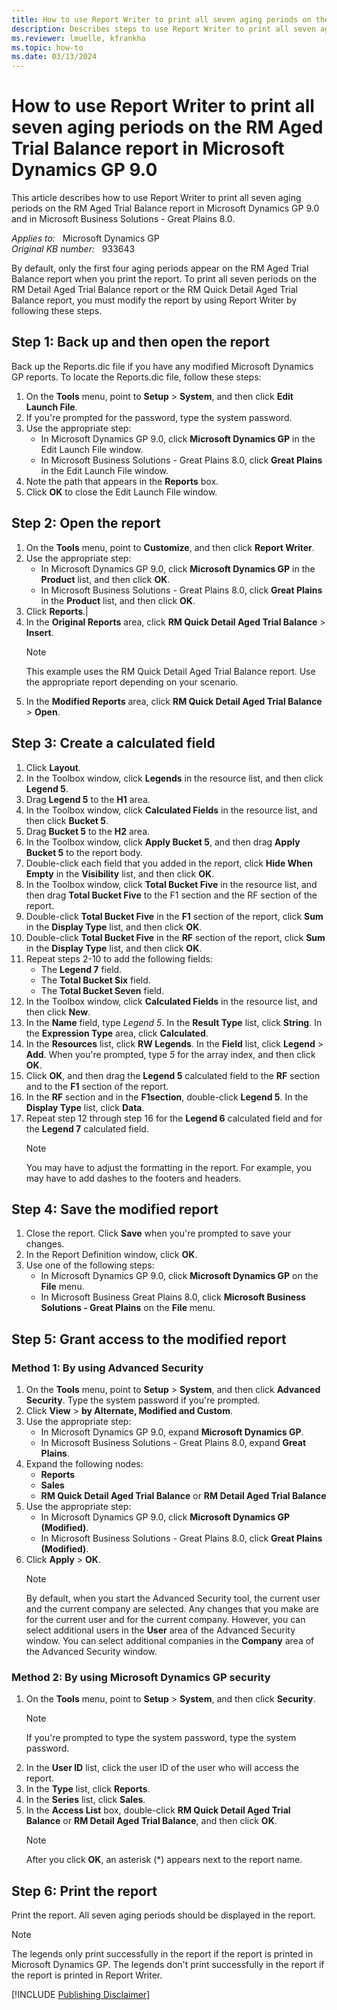 ```yaml
---
title: How to use Report Writer to print all seven aging periods on the RM Aged Trial Balance report in Microsoft Dynamics GP 9.0
description: Describes steps to use Report Writer to print all seven aging periods on the RM Aged Trial Balance report in Microsoft Dynamics GP 9.0.
ms.reviewer: lmuelle, kfrankha
ms.topic: how-to
ms.date: 03/13/2024
---
```

# How to use Report Writer to print all seven aging periods on the RM Aged Trial Balance report in Microsoft Dynamics GP 9.0

This article describes how to use Report Writer to print all seven aging periods on the RM Aged Trial Balance report in Microsoft Dynamics GP 9.0 and in Microsoft Business Solutions - Great Plains 8.0.

_Applies to:_ &nbsp; Microsoft Dynamics GP  
_Original KB number:_ &nbsp; 933643

By default, only the first four aging periods appear on the RM Aged Trial Balance report when you print the report. To print all seven periods on the RM Detail Aged Trial Balance report or the RM Quick Detail Aged Trial Balance report, you must modify the report by using Report Writer by following these steps.

## Step 1: Back up and then open the report

Back up the Reports.dic file if you have any modified Microsoft Dynamics GP reports. To locate the Reports.dic file, follow these steps:

1. On the **Tools** menu, point to **Setup** > **System**, and then click **Edit Launch File**.
1. If you're prompted for the password, type the system password.
1. Use the appropriate step:
    - In Microsoft Dynamics GP 9.0, click **Microsoft Dynamics GP** in the Edit Launch File window.
    - In Microsoft Business Solutions - Great Plains 8.0, click **Great Plains** in the Edit Launch File window.
1. Note the path that appears in the **Reports** box.
1. Click **OK** to close the Edit Launch File window.

## Step 2: Open the report

1. On the **Tools** menu, point to **Customize**, and then click **Report Writer**.
1. Use the appropriate step:
    - In Microsoft Dynamics GP 9.0, click **Microsoft Dynamics GP** in the **Product** list, and then click **OK**.
    - In Microsoft Business Solutions - Great Plains 8.0, click **Great Plains** in the **Product** list, and then click **OK**.
1. Click **Reports**.|
1. In the **Original Reports** area, click **RM Quick Detail Aged Trial Balance** > **Insert**.
    > [!NOTE]
    > This example uses the RM Quick Detail Aged Trial Balance report. Use the appropriate report depending on your scenario.
1. In the **Modified Reports** area, click **RM Quick Detail Aged Trial Balance** > **Open**.

## Step 3: Create a calculated field

1. Click **Layout**.
1. In the Toolbox window, click **Legends** in the resource list, and then click **Legend 5**.
1. Drag **Legend 5** to the **H1** area.
1. In the Toolbox window, click **Calculated Fields** in the resource list, and then click **Bucket 5**.
1. Drag **Bucket 5** to the **H2** area.
1. In the Toolbox window, click **Apply Bucket 5**, and then drag **Apply Bucket 5** to the report body.
1. Double-click each field that you added in the report, click **Hide When Empty** in the **Visibility** list, and then click **OK**.
1. In the Toolbox window, click **Total Bucket Five** in the resource list, and then drag **Total Bucket Five** to the F1 section and the RF section of the report.
1. Double-click **Total Bucket Five** in the **F1** section of the report, click **Sum** in the **Display Type** list, and then click **OK**.
1. Double-click **Total Bucket Five** in the **RF** section of the report, click **Sum** in the **Display Type** list, and then click **OK**.
1. Repeat steps 2-10 to add the following fields:
    - The **Legend 7** field.
    - The **Total Bucket Six** field.
    - The **Total Bucket Seven** field.
1. In the Toolbox window, click **Calculated Fields** in the resource list, and then click **New**.
1. In the **Name** field, type *Legend 5*. In the **Result Type** list, click **String**. In the **Expression Type** area, click **Calculated**.
1. In the **Resources** list, click **RW Legends**. In the **Field** list, click **Legend** > **Add**. When you're prompted, type *5* for the array index, and then click **OK**.
1. Click **OK**, and then drag the **Legend 5** calculated field to the **RF** section and to the **F1** section of the report.
1. In the **RF** section and in the **F1section**, double-click **Legend 5**. In the **Display Type** list, click **Data**.
1. Repeat step 12 through step 16 for the **Legend 6** calculated field and for the **Legend 7** calculated field.
    > [!NOTE]
    > You may have to adjust the formatting in the report. For example, you may have to add dashes to the footers and headers.

## Step 4: Save the modified report

1. Close the report. Click **Save** when you're prompted to save your changes.
1. In the Report Definition window, click **OK**.
1. Use one of the following steps:
    - In Microsoft Dynamics GP 9.0, click **Microsoft Dynamics GP** on the **File** menu.
    - In Microsoft Business Great Plains 8.0, click **Microsoft Business Solutions - Great Plains** on the **File** menu.

## Step 5: Grant access to the modified report

### Method 1: By using Advanced Security

1. On the **Tools** menu, point to **Setup** > **System**, and then click **Advanced Security**. Type the system password if you're prompted.
1. Click **View** > **by Alternate, Modified and Custom**.
1. Use the appropriate step:
    - In Microsoft Dynamics GP 9.0, expand **Microsoft Dynamics GP**.
    - In Microsoft Business Solutions - Great Plains 8.0, expand **Great Plains**.
1. Expand the following nodes:
    - **Reports**
    - **Sales**
    - **RM Quick Detail Aged Trial Balance** or **RM Detail Aged Trial Balance**
1. Use the appropriate step:
    - In Microsoft Dynamics GP 9.0, click **Microsoft Dynamics GP (Modified)**.
    - In Microsoft Business Solutions - Great Plains 8.0, click **Great Plains (Modified)**.
1. Click **Apply** > **OK**.
    > [!NOTE]
    > By default, when you start the Advanced Security tool, the current user and the current company are selected. Any changes that you make are for the current user and for the current company. However, you can select additional users in the **User** area of the Advanced Security window. You can select additional companies in the **Company** area of the Advanced Security window.

### Method 2: By using Microsoft Dynamics GP security

1. On the **Tools** menu, point to **Setup** > **System**, and then click **Security**.
    > [!NOTE]
    > If you're prompted to type the system password, type the system password.
1. In the **User ID** list, click the user ID of the user who will access the report.
1. In the **Type** list, click **Reports**.
1. In the **Series** list, click **Sales**.
1. In the **Access List** box, double-click **RM Quick Detail Aged Trial Balance** or **RM Detail Aged Trial Balance**, and then click **OK**.
    > [!NOTE]
    > After you click **OK**, an asterisk (*) appears next to the report name.

## Step 6: Print the report

Print the report. All seven aging periods should be displayed in the report.

> [!NOTE]
> The legends only print successfully in the report if the report is printed in Microsoft Dynamics GP. The legends don't print successfully in the report if the report is printed in Report Writer.

[!INCLUDE [Publishing Disclaimer](../../includes/publishing-disclaimer.md)]
